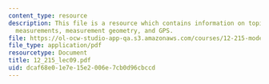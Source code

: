 ```yaml
---
content_type: resource
description: This file is a resource which contains information on topics like sextant
  measurements, measurement geometry, and GPS.
file: https://ol-ocw-studio-app-qa.s3.amazonaws.com/courses/12-215-modern-navigation-fall-2006/dcaf68e01e7e15e2006e7cb0d96cbccd_12_215_lec09.pdf
file_type: application/pdf
resourcetype: Document
title: 12_215_lec09.pdf
uid: dcaf68e0-1e7e-15e2-006e-7cb0d96cbccd
---
```

